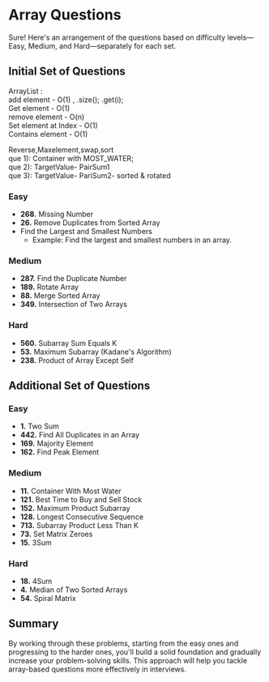 # Array Questions

Sure! Here's an arrangement of the questions based on difficulty levels—Easy, Medium, and Hard—separately for each set.

## Initial Set of Questions

ArrayList :  
add element -          O(1) , .size(); .get(i);   
Get element  -         O(1)  
remove element -       O(n)  
Set element at Index - O(1)  
Contains element -     O(1)    
  
Reverse,Maxelement,swap,sort  
que 1): Container with MOST_WATER;  
que 2): TargetValue- PairSum1  
que 3): TargetValue- PariSum2- sorted & rotated   
  

### Easy
- **268.** Missing Number
- **26.** Remove Duplicates from Sorted Array
- Find the Largest and Smallest Numbers
  - Example: Find the largest and smallest numbers in an array.

### Medium
- **287.** Find the Duplicate Number
- **189.** Rotate Array
- **88.** Merge Sorted Array
- **349.** Intersection of Two Arrays

### Hard
- **560.** Subarray Sum Equals K
- **53.** Maximum Subarray (Kadane's Algorithm)
- **238.** Product of Array Except Self

## Additional Set of Questions

### Easy
- **1.** Two Sum
- **442.** Find All Duplicates in an Array
- **169.** Majority Element
- **162.** Find Peak Element

### Medium
- **11.** Container With Most Water
- **121.** Best Time to Buy and Sell Stock
- **152.** Maximum Product Subarray
- **128.** Longest Consecutive Sequence
- **713.** Subarray Product Less Than K
- **73.** Set Matrix Zeroes
- **15.** 3Sum

### Hard
- **18.** 4Sum
- **4.** Median of Two Sorted Arrays
- **54.** Spiral Matrix

## Summary

By working through these problems, starting from the easy ones and progressing to the harder ones, you'll build a solid foundation and gradually increase your problem-solving skills. This approach will help you tackle array-based questions more effectively in interviews.
